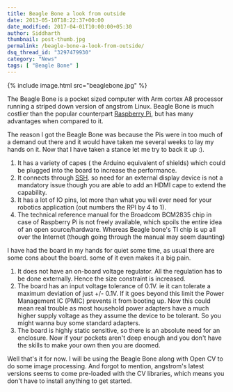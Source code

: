 ```yaml
---
title: Beagle Bone a look from outside
date: 2013-05-10T18:22:37+00:00
date_modified: 2017-04-01T10:00:00+05:30
author: Siddharth
thumbnail: post-thumb.jpg
permalink: /beagle-bone-a-look-from-outside/
dsq_thread_id: "3297479930"
category: "News"
tags: [ "Beagle Bone" ]
---
```


{% include image.html src="beaglebone.jpg" %}

The Beagle Bone is a pocket sized computer with Arm cortex A8 processor running a striped down version of angstrom Linux. Beagle Bone is much costlier than the popular counterpart [Raspberry Pi](http://www.raspberrypi.org), but has many advantages when compared to it.
  
The reason I got the Beagle Bone was because the Pis were in too much of a demand out there and it would have taken me several weeks to lay my hands on it. Now that I have taken a stance let me try to back it up :).

  1. It has a variety of capes ( the Arduino equivalent of shields) which could be plugged into the board to increase the performance.
  2. It connects through [SSH](http://en.wikipedia.org/wiki/Secure_Shell). so need for an external display device is not a mandatory issue though you are able to add an HDMI cape to extend the capability.
  3. It has a lot of IO pins, lot more than what you will ever need for your robotics application (out numbers the RPI by 4 to 1).
  4. The technical reference manual for the Broadcom BCM2835 chip in case of Raspberry Pi is not freely available, which spoils the entire idea of an open source/hardware. Whereas Beagle bone's TI chip is up all over the Internet (though going through the manual may seem daunting)

I have had the board in my hands for quiet some time, as usual there are some cons about the board. some of it even makes it a big pain.

  1. It does not have an on-board voltage regulator. All the regulation has to be done externally. Hence the size constraint is increased.
  2. The board has an input voltage tolerance of 0.1V. ie  it can tolerate a maximum deviation of just +/- 0.1V. If it goes beyond this limit the Power Management IC (PMIC) prevents it from booting up. Now this could mean real trouble as most household power adapters have a much higher supply voltage as they assume the device to be tolerant. So you might wanna buy some standard adapters.
  3. The board is highly static sensitive, so there is an absolute need for an enclosure. Now if your pockets aren't deep enough and you don't have the skills to make your own then you are doomed.

Well that's it for now. I will be using the Beagle Bone along with Open CV to do some image processing. And forgot to mention, angstrom's latest versions seems to come pre-loaded with the CV libraries, which means you don't have to install anything to get started.
